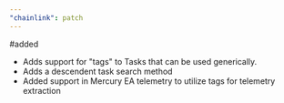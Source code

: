 ```yaml
---
"chainlink": patch
---
```

#added
* Adds support for "tags" to Tasks that can be used generically.
* Adds a descendent task search method
* Added support in Mercury EA telemetry to utilize tags for telemetry extraction
